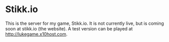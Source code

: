 # Stikk.io

This is the server for my game, Stikk.io. It is not currently live, but is coming soon at stikk.io (the website).
A test version can be played at http://lukegame.x10host.com.
